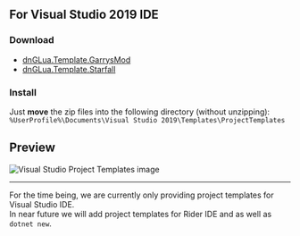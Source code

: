 ## For Visual Studio 2019 IDE
### Download
- [dnGLua.Template.GarrysMod](https://github.com/dnGLua/ProjectTemplates/files/5825218/dnGLua.Template.GarrysMod.zip)
- [dnGLua.Template.Starfall](https://github.com/dnGLua/ProjectTemplates/files/5825219/dnGLua.Template.Starfall.zip)

### Install
Just **move** the zip files into the following directory (without unzipping):  
`%UserProfile%\Documents\Visual Studio 2019\Templates\ProjectTemplates`

## Preview
![Visual Studio Project Templates image](https://user-images.githubusercontent.com/13347909/104824795-70a10f80-5855-11eb-9392-34f3526eb1f5.png)

----

For the time being, we are currently only providing project templates for Visual Studio IDE.  
In near future we will add project templates for Rider IDE and as well as `dotnet new`.
